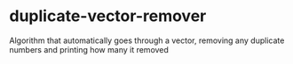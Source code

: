 # duplicate-vector-remover
Algorithm that automatically goes through a vector, removing any duplicate numbers and printing how many it removed
